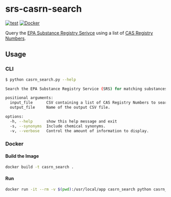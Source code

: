 # srs-casrn-search

[![test](https://github.com/geocoug/srs-casrn-search/actions/workflows/test.yml/badge.svg)](https://github.com/geocoug/srs-casrn-search/actions/workflows/test.yml)
[![Docker](https://github.com/geocoug/srs-casrn-search/workflows/docker%20build/badge.svg)](https://github.com/geocoug/srs-casrn-search/actions/workflows/docker-build.yml)

Query the [EPA Substance Registry Serivce](https://cdxnodengn.epa.gov/cdx-srs-rest/) using a list of [CAS Registry Numbers](https://en.wikipedia.org/wiki/CAS_Registry_Number).

## Usage

### CLI

```sh
$ python casrn_search.py --help

Search the EPA Substance Registry Service (SRS) for matching substances based on CAS RN. Version 0.1., 2023-01-04

positional arguments:
  input_file      CSV containing a list of CAS Registry Numbers to search. CAS Registry Numbers must be in the first column.
  output_file     Name of the output CSV file.

options:
  -h, --help      show this help message and exit
  -s, --synonyms  Include chemical synonyms.
  -v, --verbose   Control the amount of information to display.
```

### Docker

#### Build the Image

```sh
docker build -t casrn_search .
```

#### Run

```sh
docker run -it --rm -v $(pwd):/usr/local/app casrn_search python casrn_search.py -v chemicals.csv srs_chemicals.csv
```

